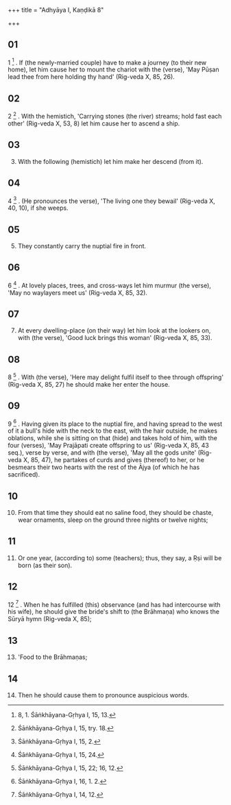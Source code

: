 +++
title = "Adhyāya I, Kaṇḍikā 8"

+++
## 01
1 [^1] . If (the newly-married couple) have to make a journey (to their new home), let him cause her to mount the chariot with the (verse), 'May Pūṣan lead thee from here holding thy hand' (Rig-veda X, 85, 26).

## 02
2 [^2] . With the hemistich, 'Carrying stones (the river) streams; hold fast each other' (Rig-veda X, 53, 8) let him cause her to ascend a ship.

## 03
3. With the following (hemistich) let him make her descend (from it).

## 04
4 [^3] . (He pronounces the verse), 'The living one they bewail' (Rig-veda X, 40, 10), if she weeps.

## 05
5. They constantly carry the nuptial fire in front.

## 06
6 [^4] . At lovely places, trees, and cross-ways let him murmur (the verse), 'May no waylayers meet us' (Rig-veda X, 85, 32).

## 07
7. At every dwelling-place (on their way) let him look at the lookers on, with (the verse), 'Good luck brings this woman' (Rig-veda X, 85, 33).

## 08
8 [^5] . With (the verse), 'Here may delight fulfil itself to thee through offspring' (Rig-veda X, 85, 27) he should make her enter the house.

## 09
9 [^6] . Having given its place to the nuptial fire, and having spread to the west of it a bull's hide with the neck to the east, with the hair outside, he makes oblations, while she is sitting on that (hide) and takes hold of him, with the four (verses), 'May Prajāpati create offspring to us' (Rig-veda X, 85, 43 seq.), verse by verse, and with (the verse), 'May all the gods unite' (Rig-veda X, 85, 47), he partakes of curds and gives (thereof) to her, or he besmears their two hearts with the rest of the Ājya (of which he has sacrificed).

## 10
10. From that time they should eat no saline food, they should be chaste, wear ornaments, sleep on the ground three nights or twelve nights;

## 11
11. Or one year, (according to) some (teachers); thus, they say, a Ṛṣi will be born (as their son).

## 12
12 [^7] . When he has fulfilled (this) observance (and has had intercourse with his wife), he should give the bride's shift to (the Brāhmaṇa) who knows the Sūryā hymn (Rig-veda X, 85);

## 13
13. 'Food to the Brāhmaṇas;

## 14
14. Then he should cause them to pronounce auspicious words.



[^1]:  8, 1. Śāṅkhāyana-Gṛhya I, 15, 13.

[^2]:  Śāṅkhāyana-Gṛhya I, 15, try. 18.

[^3]:  Śāṅkhāyana-Gṛhya I, 15, 2.

[^4]:  Śāṅkhāyana-Gṛhya I, 15, 24.

[^5]:  Śāṅkhāyana-Gṛhya I, 15, 22; 16, 12.

[^6]:  Śāṅkhāyana-Gṛhya I, 16, 1. 2.

[^7]:  Śāṅkhāyana-Gṛhya I, 14, 12.